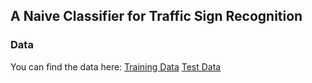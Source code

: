 ## A Naive Classifier for Traffic Sign Recognition
### Data
You can find the data here:
[Training Data](http://benchmark.ini.rub.de/Dataset/GTSRB_Final_Training_Images.zip)
[Test Data](http://benchmark.ini.rub.de/Dataset/GTSRB_Final_Test_GT.zip)
